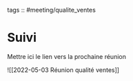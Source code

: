 tags :: #meeting/qualite_ventes

# Suivi
Mettre ici le lien vers la prochaine réunion

![[2022-05-03 Réunion qualité ventes]]

